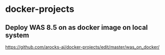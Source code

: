 # docker-projects

## Deploy WAS 8.5 on as docker image on local system
https://github.com/arocks-ai/docker-projects/edit/master/was_on_docker/
